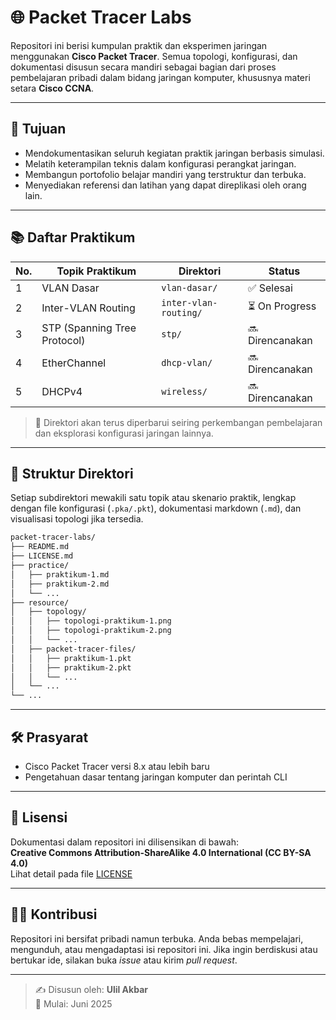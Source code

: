 # 🌐 Packet Tracer Labs

Repositori ini berisi kumpulan praktik dan eksperimen jaringan menggunakan **Cisco Packet Tracer**. Semua topologi, konfigurasi, dan dokumentasi disusun secara mandiri sebagai bagian dari proses pembelajaran pribadi dalam bidang jaringan komputer, khususnya materi setara **Cisco CCNA**.

---

## 🎯 Tujuan

- Mendokumentasikan seluruh kegiatan praktik jaringan berbasis simulasi.
- Melatih keterampilan teknis dalam konfigurasi perangkat jaringan.
- Membangun portofolio belajar mandiri yang terstruktur dan terbuka.
- Menyediakan referensi dan latihan yang dapat direplikasi oleh orang lain.

---

## 📚 Daftar Praktikum

| No. | Topik Praktikum               | Direktori                           | Status   |
|-----|-------------------------------|-------------------------------------|----------|
| 1   | VLAN Dasar                    | `vlan-dasar/`                       | ✅ Selesai |
| 2   | Inter-VLAN Routing            | `inter-vlan-routing/`               | ⏳ On Progress |
| 3   | STP (Spanning Tree Protocol)  | `stp/`                              | 🔜 Direncanakan |
| 4   | EtherChannel                  | `dhcp-vlan/`                        | 🔜 Direncanakan |
| 5   | DHCPv4                        | `wireless/`                         | 🔜 Direncanakan |

> 📌 Direktori akan terus diperbarui seiring perkembangan pembelajaran dan eksplorasi konfigurasi jaringan lainnya.

---

## 📂 Struktur Direktori

Setiap subdirektori mewakili satu topik atau skenario praktik, lengkap dengan file konfigurasi (`.pka/.pkt`), dokumentasi markdown (`.md`), dan visualisasi topologi jika tersedia.

```bash
packet-tracer-labs/
├── README.md
├── LICENSE.md
├── practice/
│   ├── praktikum-1.md
│   ├── praktikum-2.md
│   └── ...
├── resource/
│   ├── topology/
│   │   ├── topologi-praktikum-1.png
│   │   ├── topologi-praktikum-2.png
│   │   └── ...
│   ├── packet-tracer-files/
│   │   ├── praktikum-1.pkt
│   │   ├── praktikum-2.pkt
│   │   └── ...
│   └──	...
└── ...
```

---

## 🛠️ Prasyarat

- Cisco Packet Tracer versi 8.x atau lebih baru
- Pengetahuan dasar tentang jaringan komputer dan perintah CLI

---

## 📎 Lisensi

Dokumentasi dalam repositori ini dilisensikan di bawah:  
**Creative Commons Attribution-ShareAlike 4.0 International (CC BY-SA 4.0)**  
Lihat detail pada file [LICENSE](./LICENSE)

---

## 🙋‍♂️ Kontribusi

Repositori ini bersifat pribadi namun terbuka. Anda bebas mempelajari, mengunduh, atau mengadaptasi isi repositori ini. Jika ingin berdiskusi atau bertukar ide, silakan buka *issue* atau kirim *pull request*.

---

> ✍️ Disusun oleh: **Ulil Akbar**  
> 📅 Mulai: Juni 2025
